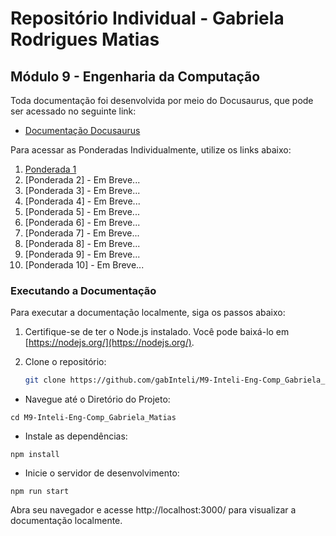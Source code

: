 # Repositório Individual - Gabriela Rodrigues Matias 
## Módulo 9 - Engenharia da Computação 

Toda documentação foi desenvolvida por meio do Docusaurus, que pode ser acessado no seguinte link:

- [Documentação Docusaurus](https://gabinteli.github.io/M9-Inteli-Eng-Comp_Gabriela_Matias/)

Para acessar as Ponderadas Individualmente, utilize os links abaixo:

1. [Ponderada 1](https://gabinteli.github.io/M9-Inteli-Eng-Comp_Gabriela_Matias/docs/ponderada1/resolution)
2. [Ponderada 2] - Em Breve...
3. [Ponderada 3] - Em Breve...
4. [Ponderada 4] - Em Breve...
5. [Ponderada 5] - Em Breve...
6. [Ponderada 6] - Em Breve...
7. [Ponderada 7] - Em Breve...
8. [Ponderada 8] - Em Breve...
9. [Ponderada 9] - Em Breve...
10. [Ponderada 10] - Em Breve...

### Executando a Documentação

Para executar a documentação localmente, siga os passos abaixo:

1. Certifique-se de ter o Node.js instalado. Você pode baixá-lo em [https://nodejs.org/](https://nodejs.org/).

2. Clone o repositório:
   ```bash
   git clone https://github.com/gabInteli/M9-Inteli-Eng-Comp_Gabriela_Matias.git

- Navegue até o Diretório do Projeto:

```
cd M9-Inteli-Eng-Comp_Gabriela_Matias
```

- Instale as dependências:

```
npm install
```

- Inicie o servidor de desenvolvimento:
```
npm run start
```

Abra seu navegador e acesse http://localhost:3000/ para visualizar a documentação localmente.
